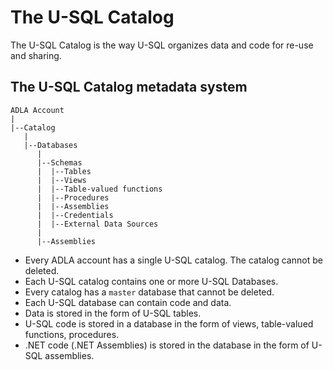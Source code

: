 # The U-SQL Catalog

The U-SQL Catalog is the way U-SQL organizes data and code for re-use and sharing.

## The U-SQL Catalog metadata system

```
ADLA Account
|
|--Catalog
   |
   |--Databases
      |
      |--Schemas
      |  |--Tables
      |  |--Views      
      |  |--Table-valued functions
      |  |--Procedures
      |  |--Assemblies
      |  |--Credentials
      |  |--External Data Sources
      |
      |--Assemblies
```

* Every ADLA account has a single U-SQL catalog. The catalog cannot be deleted.
* Each U-SQL catalog contains one or more U-SQL Databases. 
* Every catalog has a `master` database that cannot be deleted.
* Each U-SQL database can contain code and data. 
* Data is stored in the form of U-SQL tables. 
* U-SQL code is stored in a database in the form of views, table-valued functions, procedures. 
* .NET code \(.NET Assemblies\) is stored in the database in the form of U-SQL assemblies.



